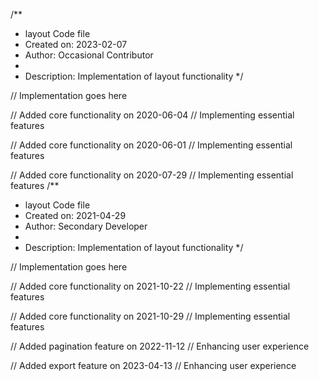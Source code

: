/**
 * layout Code file
 * Created on: 2023-02-07
 * Author: Occasional Contributor
 *
 * Description: Implementation of layout functionality
 */
 
// Implementation goes here


// Added core functionality on 2020-06-04
// Implementing essential features

// Added core functionality on 2020-06-01
// Implementing essential features

// Added core functionality on 2020-07-29
// Implementing essential features
/**
 * layout Code file
 * Created on: 2021-04-29
 * Author: Secondary Developer
 *
 * Description: Implementation of layout functionality
 */
 
// Implementation goes here


// Added core functionality on 2021-10-22
// Implementing essential features

// Added core functionality on 2021-10-29
// Implementing essential features

// Added pagination feature on 2022-11-12
// Enhancing user experience

// Added export feature on 2023-04-13
// Enhancing user experience

